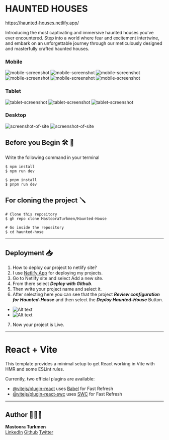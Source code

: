 # HAUNTED HOUSES

https://haunted-houses.netlify.app/

Introducing the most captivating and immersive haunted houses you've ever encountered. Step into a world where fear and excitement intertwine, and embark on an unforgettable journey through our meticulously designed and masterfully crafted haunted houses. 

### Mobile

![mobile-screenshot](./Screenshots-imges/mobile-screenshot-of-site-1.png)
![mobile-screenshot](./Screenshots-imges/mobile-screenshot-of-site-2.png)
![mobile-screenshot](./Screenshots-imges/mobile-screenshot-of-site-3.png)
![mobile-screenshot](./Screenshots-imges/mobile-screenshot-of-site-4.png)
![mobile-screenshot](./Screenshots-imges/mobile-screenshot-of-site-5.png)
![mobile-screenshot](./Screenshots-imges/mobile-screenshot-of-site-6.png)


### Tablet

![tablet-screenshot](./Screenshots-imges/tablet-screenshot-of-site-1.png)
![tablet-screenshot](./Screenshots-imges/tablet-screenshot-of-site-2.png)
![tablet-screenshot](./Screenshots-imges/tablet-screenshot-of-site-3.png)



### Desktop

![screenshot-of-site](./Screenshots-imges/screenshot-of-site-1.png)
![screenshot-of-site](./Screenshots-imges/screenshot-of-site2.png)


## Before you Begin 🛠 🔨

Write the following command in your terminal

```
$ npm install
$ npm run dev
````

```
$ pnpm install
$ pnpm run dev
```

## For cloning the project 🪛

```
# Clone this repository
$ gh repo clone MastooraTurkmen/Haunted-House

# Go inside the repository
$ cd haunted-hose
```

------

## Deployment  📥

1. How to deploy our project to netlify site?
2. I use [Netlify App](https://app.netlify.com/) for deploying my projects.
3. Go to Netlify site and select Add a new site.
4. From there select **_Deploy with Github_**.
5. Then write your project name and select it.
6. After selecting here you can see that the project **_Review configuration for Haunted-House_** and then select the **_Deploy Haunted-House_** Button.
  + ![Alt text](./Screenshots-imges/image.png)
  + ![Alt text](./images/image-1.png)
7. Now your project is Live.


------

# React + Vite

This template provides a minimal setup to get React working in Vite with HMR and some ESLint rules.

Currently, two official plugins are available:

- [@vitejs/plugin-react](https://github.com/vitejs/vite-plugin-react/blob/main/packages/plugin-react/README.md) uses [Babel](https://babeljs.io/) for Fast Refresh
- [@vitejs/plugin-react-swc](https://github.com/vitejs/vite-plugin-react-swc) uses [SWC](https://swc.rs/) for Fast Refresh

------


## Author 👩🏻‍💻 

**Mastoora Turkmen**  
[LinkedIn](https://www.linkedin.com/in/mastoora-turkmen/)
[Github](https://github.com/MastooraTurkmen/) 
[Twitter](https://twitter.com/MastooraJ22)